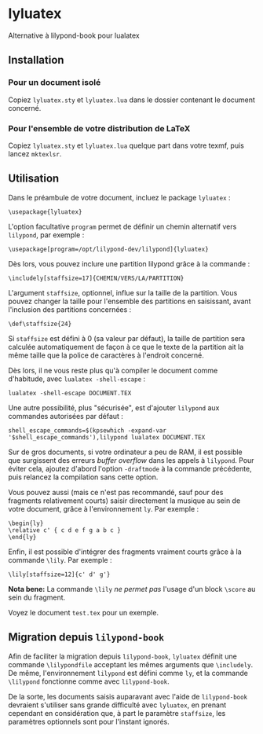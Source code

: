 # lyluatex

Alternative à lilypond-book pour lualatex

## Installation

### Pour un document isolé

Copiez `lyluatex.sty` et `lyluatex.lua` dans le dossier contenant le document concerné.

### Pour l'ensemble de votre distribution de LaTeX

Copiez `lyluatex.sty` et `lyluatex.lua` quelque part dans votre texmf, puis
lancez `mktexlsr`.

## Utilisation

Dans le préambule de votre document, incluez le package `lyluatex` :

    \usepackage{lyluatex}

L'option facultative `program` permet de définir un chemin alternatif vers
`lilypond`, par exemple :

    \usepackage[program=/opt/lilypond-dev/lilypond]{lyluatex}

Dès lors, vous pouvez inclure une partition lilypond grâce à la commande :

    \includely[staffsize=17]{CHEMIN/VERS/LA/PARTITION}

L'argument `staffsize`, optionnel, influe sur la taille de la partition. Vous
pouvez changer la taille pour l'ensemble des partitions en saisissant, avant
l'inclusion des partitions concernées :

    \def\staffsize{24}

Si `staffsize` est défini à 0 (sa valeur par défaut), la taille de partition
sera calculée automatiquement de façon à ce que le texte de la partition ait la
même taille que la police de caractères à l'endroit concerné.

Dès lors, il ne vous reste plus qu'à compiler le document comme d'habitude, avec
`lualatex -shell-escape` :

    lualatex -shell-escape DOCUMENT.TEX

Une autre possibilité, plus "sécurisée", est d'ajouter `lilypond` aux commandes
autorisées par défaut :

    shell_escape_commands=$(kpsewhich -expand-var '$shell_escape_commands'),lilypond lualatex DOCUMENT.TEX

Sur de gros documents, si votre ordinateur a peu de RAM, il est possible que
surgissent des erreurs *buffer overflow* dans les appels à `lilypond`. Pour
éviter cela, ajoutez d'abord l'option `-draftmode` à la commande précédente,
puis relancez la compilation sans cette option.

Vous pouvez aussi (mais ce n'est pas recommandé, sauf pour des fragments
relativement courts) saisir directement la musique au sein de votre document, grâce
à l'environnement `ly`. Par exemple :

    \begin{ly}
    \relative c' { c d e f g a b c }
    \end{ly}

Enfin, il est possible d'intégrer des fragments vraiment courts grâce à la
commande `\lily`.
Par exemple :

    \lily[staffsize=12]{c' d' g'}

**Nota bene:** La commande `\lily` *ne permet pas* l'usage d'un block `\score`
au sein du fragment.

Voyez le document `test.tex` pour un exemple.

## Migration depuis `lilypond-book`

Afin de faciliter la migration depuis `lilypond-book`, `lyluatex` définit une
commande `\lilypondfile` acceptant les mêmes arguments que `\includely`. De
même, l'environnement `lilypond` est défini comme `ly`, et la commande
`\lilypond` fonctionne comme avec `lilypond-book`.

De la sorte, les documents saisis auparavant avec l'aide de `lilypond-book`
devraient s'utiliser sans grande difficulté avec `lyluatex`, en prenant
cependant en considération que, à part le paramètre `staffsize`, les paramètres
optionnels sont pour l'instant ignorés.
